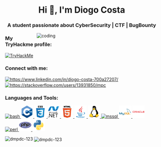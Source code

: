 <h1 align="center">Hi 👋, I'm Diogo Costa</h1>
<h3 align="center">A student passionate about CyberSecurity | CTF | BugBounty</h3> 
<img align="right" alt="coding" width="400" src="https://blogger.googleusercontent.com/img/b/R29vZ2xl/AVvXsEhpUN4S2L3CrgF7kjT2xlDvDoLbQ7zfIfI2-Wrr_FdTUyQADB9yy7fouoDqqeRpj155dddv1pmwlsxWeya68bG9-TlsD7qbJb2-YtSs7Qki09Dhi3G485ASOni2OkzO7KL6HfiKSxr2o9sSCX8DDXVH0WHFQ45GJ1yux_sJlrF4GkL4-V0QDqC-R3mQFg/s646/ctf_flag_logo.gif">

<h3 align="left" >My TryHackme profile: </h3>
<p> <a href="https://tryhackme.com/p/mpc" target="_blank" rel="noreferrer"> <img align="center" src="https://tryhackme-badges.s3.amazonaws.com/mpc.png" alt="TryHackMe"> </a> </p>
<h3 align="left">Connect with me:</h3>
<p align="left">
<a href="https://linkedin.com/in/diogo-costa-700a27207/" target="blank"><img align="center" src="https://raw.githubusercontent.com/rahuldkjain/github-profile-readme-generator/master/src/images/icons/Social/linked-in-alt.svg" alt="https://www.linkedin.com/in/diogo-costa-700a27207/" height="30" width="40" /></a>
<a href="https://stackoverflow.com/users/13931850/mpc" target="blank"><img align="center" src="https://raw.githubusercontent.com/rahuldkjain/github-profile-readme-generator/master/src/images/icons/Social/stack-overflow.svg" alt="https://stackoverflow.com/users/13931850/mpc" height="30" width="40" /></a>
</p>


<h3 align="left">Languages and Tools:</h3>
<p align="left"> <a href="https://www.gnu.org/software/bash/" target="_blank" rel="noreferrer"> <img src="https://www.vectorlogo.zone/logos/gnu_bash/gnu_bash-icon.svg" alt="bash" width="40" height="40"/> </a> <a href="https://www.w3schools.com/cpp/" target="_blank" rel="noreferrer"> <img src="https://raw.githubusercontent.com/devicons/devicon/master/icons/cplusplus/cplusplus-original.svg" alt="cplusplus" width="40" height="40"/> </a> <a href="https://www.w3schools.com/css/" target="_blank" rel="noreferrer"> <img src="https://raw.githubusercontent.com/devicons/devicon/master/icons/css3/css3-original-wordmark.svg" alt="css3" width="40" height="40"/> </a> <a href="https://dotnet.microsoft.com/" target="_blank" rel="noreferrer"> <img src="https://raw.githubusercontent.com/devicons/devicon/master/icons/dot-net/dot-net-original-wordmark.svg" alt="dotnet" width="40" height="40"/> </a> <a href="https://www.w3.org/html/" target="_blank" rel="noreferrer"> <img src="https://raw.githubusercontent.com/devicons/devicon/master/icons/html5/html5-original-wordmark.svg" alt="html5" width="40" height="40"/> </a> <a href="https://www.java.com" target="_blank" rel="noreferrer"> <img src="https://raw.githubusercontent.com/devicons/devicon/master/icons/java/java-original.svg" alt="java" width="40" height="40"/> </a> <a href="https://www.linux.org/" target="_blank" rel="noreferrer"> <img src="https://raw.githubusercontent.com/devicons/devicon/master/icons/linux/linux-original.svg" alt="linux" width="40" height="40"/> </a> <a href="https://www.microsoft.com/en-us/sql-server" target="_blank" rel="noreferrer"> <img src="https://www.svgrepo.com/show/303229/microsoft-sql-server-logo.svg" alt="mssql" width="40" height="40"/> </a> <a href="https://www.mysql.com/" target="_blank" rel="noreferrer"> <img src="https://raw.githubusercontent.com/devicons/devicon/master/icons/mysql/mysql-original-wordmark.svg" alt="mysql" width="40" height="40"/> </a> <a href="https://www.oracle.com/" target="_blank" rel="noreferrer"> <img src="https://raw.githubusercontent.com/devicons/devicon/master/icons/oracle/oracle-original.svg" alt="oracle" width="40" height="40"/> </a> <a href="https://www.perl.org/" target="_blank" rel="noreferrer"> <img src="https://api.iconify.design/logos-perl.svg" alt="perl" width="40" height="40"/> </a> <a href="https://www.php.net" target="_blank" rel="noreferrer"> <img src="https://raw.githubusercontent.com/devicons/devicon/master/icons/php/php-original.svg" alt="php" width="40" height="40"/> </a> <a href="https://www.python.org" target="_blank" rel="noreferrer"> <img src="https://raw.githubusercontent.com/devicons/devicon/master/icons/python/python-original.svg" alt="python" width="40" height="40"/> </a> </p>

<p><img align="left" src="https://github-readme-stats.vercel.app/api/top-langs?username=dmpdc-123&show_icons=true&locale=en&layout=compact" alt="dmpdc-123" /></p>

<p>&nbsp;<img align="center" src="https://github-readme-stats.vercel.app/api?username=dmpdc-123&show_icons=true&locale=en" alt="dmpdc-123" /></p>

